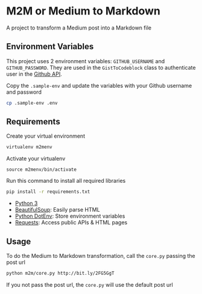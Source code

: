 # M2M or Medium to Markdown

A project to transform a Medium post into a Markdown file

## Environment Variables

This project uses 2 environment variables: `GITHUB_USERNAME` and `GITHUB_PASSWORD`. They are used in the `GistToCodeblock` class to authenticate user in the [Github API](https://developer.github.com/v3/gists/).

Copy the `.sample-env` and update the variables with your Github username and password

```bash
cp .sample-env .env
```

## Requirements

Create your virtual environment

```bash
virtualenv m2menv
```

Activate your virtualenv

```base
source m2menv/bin/activate
```

Run this command to install all required libraries

```bash
pip install -r requirements.txt
```

- [Python 3](https://docs.python.org/3/)
- [BeautifulSoup](https://www.crummy.com/software/BeautifulSoup/): Easily parse HTML
- [Python DotEnv](https://github.com/theskumar/python-dotenv): Store environment variables
- [Requests](https://github.com/requests/requests): Access public APIs & HTML pages

## Usage

To do the Medium to Markdown transformation, call the `core.py` passing the post url

```bash
python m2m/core.py http://bit.ly/2FG5GgT
```

If you not pass the post url, the `core.py` will use the default post url
